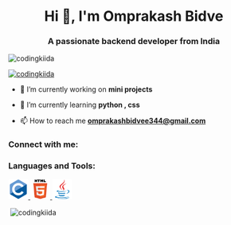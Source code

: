 <h1 align="center">Hi 👋, I'm Omprakash Bidve</h1>
<h3 align="center">A passionate backend developer from India</h3>

<p align="left"> <img src="https://komarev.com/ghpvc/?username=codingkiida&label=Profile%20views&color=0e75b6&style=flat" alt="codingkiida" /> </p>

<p align="left"> <a href="https://github.com/ryo-ma/github-profile-trophy"><img src="https://github-profile-trophy.vercel.app/?username=codingkiida" alt="codingkiida" /></a> </p>

- 🔭 I’m currently working on **mini projects**

- 🌱 I’m currently learning **python , css**

- 📫 How to reach me **omprakashbidvee344@gmail.com**

<h3 align="left">Connect with me:</h3>
<p align="left">
</p>

<h3 align="left">Languages and Tools:</h3>
<p align="left"> <a href="https://www.cprogramming.com/" target="_blank" rel="noreferrer"> <img src="https://raw.githubusercontent.com/devicons/devicon/master/icons/c/c-original.svg" alt="c" width="40" height="40"/> </a> <a href="https://www.w3.org/html/" target="_blank" rel="noreferrer"> <img src="https://raw.githubusercontent.com/devicons/devicon/master/icons/html5/html5-original-wordmark.svg" alt="html5" width="40" height="40"/> </a> <a href="https://www.java.com" target="_blank" rel="noreferrer"> <img src="https://raw.githubusercontent.com/devicons/devicon/master/icons/java/java-original.svg" alt="java" width="40" height="40"/> </a> </p>

<p>&nbsp;<img align="center" src="https://github-readme-stats.vercel.app/api?username=codingkiida&show_icons=true&locale=en" alt="codingkiida" /></p>
